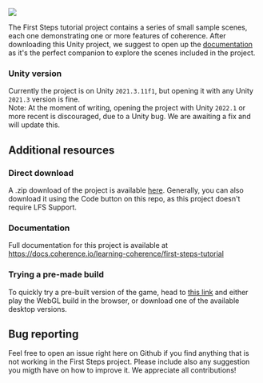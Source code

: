 ![](https://imgur.com/Z4grkow.jpg)

The First Steps tutorial project contains a series of small sample scenes, each one demonstrating one or more features of coherence.
After downloading this Unity project, we suggest to open up the [documentation](https://docs-coherence.gitbook.io/first-steps/) as it's the perfect companion to explore the scenes included in the project.

### Unity version
Currently the project is on Unity `2021.3.11f1`,  but opening it with any Unity `2021.3` version is fine.  
Note: At the moment of writing, opening the project with Unity `2022.1` or more recent is discouraged, due to a Unity bug. We are awaiting a fix and will update this.

## Additional resources

### Direct download
A .zip download of the project is available [here](https://bit.ly/coherenceFirstStepsPreview). Generally, you can also download it using the Code button on this repo, as this project doesn't require LFS Support.

### Documentation
Full documentation for this project is available at https://docs.coherence.io/learning-coherence/first-steps-tutorial

### Trying a pre-made build
To quickly try a pre-built version of the game, head to [this link](https://coherence.io/games/coherence/first-steps-tutorial) and either play the WebGL build in the browser, or download one of the available desktop versions.

## Bug reporting
Feel free to open an issue right here on Github if you find anything that is not working in the First Steps project. Please include also any suggestion you migth have on how to improve it. We appreciate all contributions!

